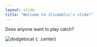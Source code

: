 ```yaml
---
layout: slide
title: "Welcome to JCivadelic's slide!"
---
```


Does anyone want to play catch?

![dodgetocat](https://octodex.github.com/images/dodgetocat_v2.png)
{: .center}
